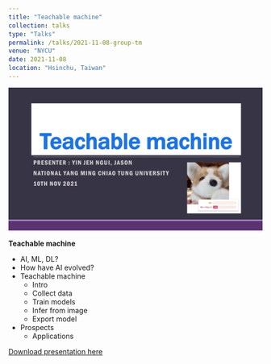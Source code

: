 ```yaml
---
title: "Teachable machine"
collection: talks
type: "Talks"
permalink: /talks/2021-11-08-group-tm
venue: "NYCU"
date: 2021-11-08
location: "Hsinchu, Taiwan"
---
```


<img src="/files/talks_seminar/20211108-talk-teachable-machine.jpg">

**Teachable machine**
- AI, ML, DL?
- How have AI evolved?
- Teachable machine
  - Intro
  - Collect data
  - Train models
  - Infer from image
  - Export model
- Prospects
  - Applications


<a href='https://flyercarol.github.io/files/20211108-talk-teachable-machine.pdf'>Download presentation here</a>
